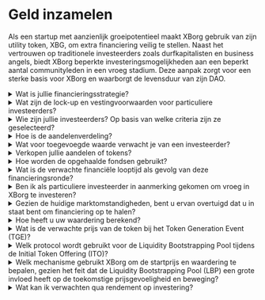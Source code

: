 # Geld inzamelen

Als een startup met aanzienlijk groeipotentieel maakt XBorg gebruik van zijn utility token, XBG, om extra financiering veilig te stellen. Naast het vertrouwen op traditionele investeerders zoals durfkapitalisten en business angels, biedt XBorg beperkte investeringsmogelijkheden aan een beperkt aantal communityleden in een vroeg stadium. Deze aanpak zorgt voor een sterke basis voor XBorg en waarborgt de levensduur van zijn DAO.

<details>

<summary>Wat is jullie financieringsstrategie?</summary>

Ons doel bij het ophalen van kapitaal is het faciliteren van groei en het dekken van de maandelijkse kosten van het team. We zijn ons ervan bewust dat we niet te veel kapitaal moeten ophalen en geven in plaats daarvan prioriteit aan waarde boven de hoeveelheid kapitaal. Op dit moment heeft XBorg een solide financiële positie, met een looptijd van 20 maanden, en is er dus geen dringende behoefte om extra fondsen op te halen.

#### Strategische ronde

* Datum: zomer 2022
* Opgehaald bedrag: $1m
* Waardering: $25m

#### Seedronde

* Datum: april-september 2023
* Bedrag: $5m
* Waardering: $45-55m

Terwijl we ons voorbereiden om onze token te lanceren, omvat ons huidige plan geen extra financieringsrondes. We staan echter open voor aanpassing van onze strategie op basis van de tractie die we waarnemen met het protocol en eventuele mogelijke behoeften aan extra personeel. Uiteindelijk zullen we beslissen op basis van wat het beste is voor de langetermijngroei en het succes van XBorg.

</details>

<details>

<summary>Wat zijn de lock-up en vestingvoorwaarden voor particuliere investeerders?</summary>

Particuliere investeerders hebben 10% van hun tokens ontgrendeld bij het Token Generation Event (TGE), gevolgd door een lock-up periode van 3 maanden. Na de lock-up periode zullen de resterende tokens worden toegekend gedurende een periode van 18 maanden.

Het is belangrijk om te onthouden dat onze aanpak kan veranderen op basis van de specifieke eisen van de beurzen waarmee we samenwerken. Het is niet ongebruikelijk dat tier 1-beurzen invloed hebben op de tokenomics en het vesting/lock-up schema van een bepaalde token, en we kunnen onze strategie moeten aanpassen om aan hun normen te voldoen.

</details>

<details>

<summary>Wie zijn jullie investeerders? Op basis van welke criteria zijn ze geselecteerd?</summary>

We hebben zorgvuldig onze investeerders geselecteerd voor de initiële financieringsronde, waarbij we prioriteit hebben gegeven aan degenen die meer brengen dan alleen financieel kapitaal, maar ook waarde toevoegen aan XBorg op andere significante manieren. Onze investeerders komen uit verschillende achtergronden, waaronder:

* Aave en Lens Protocol: Professionals van deze bedrijven brengen diepgaande expertise in blockchain technologie en cryptocurrency.
* Yield Guild Games: Ervaring in virtuele economieën en blockchain gaming.
* ESL/Face it, Faze, G2: Dit zijn enkele van de grootste namen in de esports-industrie, die inzichten en netwerken bieden in competitief gamen.
* Ethereum France, Consensys: Deze bijdragers hebben uitgebreide kennis van Ethereum en blockchain-ontwikkeling.
* French Esports: Brengt een goed begrip van het esports-landschap in Frankrijk.
* Savvy Games: Experts in game-ontwikkeling en strategie.

</details>

<details>

<summary>Hoe is de aandelenverdeling?</summary>

Voor de strategische ronde hebben we een limiet van $50.000 per investeringsticket ingesteld om een eerlijke verdeling op de aandelentabel te waarborgen.

</details>

<details>

<summary>Wat voor toegevoegde waarde verwacht je van een investeerder?</summary>

Een investeerder kan aanzienlijke waarde toevoegen aan XBorg door strategische begeleiding, mentorschap en financiële ondersteuning te bieden naast de initiële investering. Investeerders kunnen inzichten bieden in het competitieve landschap, trends in de branche en mogelijke groeikansen die mogelijk niet direct duidelijk zijn voor het XBorg-team. Ze kunnen ook toegang bieden tot hun netwerken en middelen, inclusief introducties aan potentiële partners, adviseurs en klanten. Dit kan XBorg helpen zijn gebruikersbasis op te bouwen, partnerschappen aan te gaan en zijn bereik op de markt uit te breiden.

Naast financiële ondersteuning kunnen investeerders ook geloofwaardigheid en validatie aan XBorg brengen, wat cruciaal kan zijn in een competitieve en snel veranderende branche. Dit kan XBorg helpen zich te onderscheiden van zijn concurrenten, extra investeringen aan te trekken en een sterke merkreputatie op te bouwen.

Over het algemeen kunnen investeerders een schat aan kennis, expertise en middelen bieden om XBorg op de lange termijn succesvol te laten zijn. Ze kunnen waarde bieden die verder gaat dan alleen kapitaal en XBorg helpen bij het navigeren door de uitdagingen van een dynamische en voortdurend evoluerende branche.

</details>

<details>

<summary>Verkopen jullie aandelen of tokens?</summary>

Tot nu toe heeft XBorg alleen tokens verkocht zonder dat er aandelen te koop zijn aangeboden. Momenteel zijn de enige aandeelhouders van het bedrijf SwissBorg en de oprichter van XBorg. Deze aanpak is bewust gekozen om te zorgen voor een gestroomlijnde focus op waardevermeerdering voor het bedrijf zonder de aandacht of middelen te verdunnen door aandelen te verspreiden.

</details>

<details>

<summary>Hoe worden de opgehaalde fondsen gebruikt?</summary>

We halen $5 miljoen op in een seedronde. De opgehaalde fondsen worden als volgt toegewezen en worden over drie jaar uitgegeven.

* Technische ontwikkelingen: 60% ($3.000.000) van de fondsen wordt toegewezen aan technische ontwikkelingen en infrastructuurkosten. Dit vertegenwoordigt de kosten van 10 FTE-engineers gedurende drie jaar tegen een gemiddeld marktsalaris van $7.000 per maand.
* Marketing: 20% ($1.000.000) van de fondsen wordt toegewezen aan marketinguitgaven, influencer-campagnes, PR, sponsordeals en evenementen.
* Liquiditeit en beursnoteringen: 10% ($500.000) van de fondsen wordt toegewezen aan betalingen voor beursnoteringen en liquiditeitsvoorziening.
* Bedrijfskosten: 10% ($500.000) van de fondsen wordt toegewezen aan kantoorhuur, juridische kosten en software-abonnementen.
* De huidige schatkist dekt de niet-technische HR-kosten.

</details>

<details>

<summary>Wat is de verwachte financiële looptijd als gevolg van deze financieringsronde?</summary>

De uit deze ronde opgehaalde fondsen zullen XBorg naar verwachting een financiële looptijd van ongeveer drie jaar bieden. Dit betekent dat we verwachten dat de verkregen middelen onze activiteiten en groeistrategieën gedurende deze periode zullen ondersteunen.

</details>

<details>

<summary>Ben ik als particuliere investeerder in aanmerking gekomen om vroeg in XBorg te investeren?</summary>

XBorg biedt vroege investeringsmogelijkheden voornamelijk aan strategische investeerders met uitgebreide ervaring in gaming, esports en/of de entertainmentindustrie. Afgezien van de community-investering, als u niet aan deze kwalificaties voldoet, is vroege investering mogelijk niet mogelijk. Zodra we het stadium van de openbare ronde bereiken, zal het openstaan voor alle geïnteresseerde investeerders, ongeacht hun achtergrond of expertise.

</details>

<details>

<summary>Gezien de huidige marktomstandigheden, bent u ervan overtuigd dat u in staat bent om financiering op te halen?</summary>

Tot nu toe heeft XBorg veel interesse gewekt bij durfkapitalisten en business angels, wat heeft geleid tot ongeveer $1,5 miljoen aan potentiële financiering voor de seedronde. Ons team erkent dat ons vermogen om investeerders aan te trekken afhankelijk is van het tonen van voortgang bij het uitvoeren van onze routekaart en het verkrijgen van tractie op de markt. Hoewel we ons blijven inzetten om financiering veilig te stellen, geeft onze aanpak prioriteit aan het aantrekken van investeerders van hoge kwaliteit boven het verzamelen van een grote investering.

</details>

<details>

<summary>Hoe heeft u uw waardering berekend?</summary>

Onze waardering is gebaseerd op vergelijkbare projecten. De lijst met vergelijkbare projecten is te vinden [hier](https://docs.google.com/spreadsheets/d/11sEz9B5ruauiKs3jPzSYJAc9VVpLu7QKnZHOLvxK_ws/edit?usp=sharing).

In deze fase van de ontwikkeling van ons bedrijf zouden traditionele waarderingsmethoden op basis van winstmultiples, contante geldstromen, boekwaarde of liquidatiewaarde geen volledig of nauwkeurig beeld geven van de waardering van XBorg. Als een opkomende startup in het zeer dynamische en snel evoluerende veld van GameFi en SocialFi, wordt onze waarde grotendeels bepaald door meer ontastbare factoren zoals onze technologie, teamexpertise en marktpotentieel. Daarom hanteert ons team een meer holistische benadering van waardering die verschillende metrieken omvat en rekening houdt met de unieke kenmerken van onze branche en ons bedrijf.

Als onderdeel van ons due diligence-proces heeft ons team vergelijkbare projecten binnen de GameFi en SocialFi-ruimtes geanalyseerd, waarbij rekening is gehouden met de huidige handelswaarde van vergelijkbare tokens en de resultaten van de laatste investeringsrondes. Hoewel deze factoren een rol hebben gespeeld bij het bepalen van onze algehele strategie, erkennen we ook dat andere variabelen, zoals huidige tractie op de markt, van invloed kunnen zijn op de interesse van investeerders. Uiteindelijk hebben we bepaald dat een waardering van $45 miljoen de beste balans biedt tussen het aantrekken van investeerders van hoge kwaliteit en het genereren van voldoende algemene investeringsinteresse.

</details>

<details>

<summary>Wat is de verwachte prijs van de token bij het Token Generation Event (TGE)?</summary>

De openbare fondsenwerving zal worden gefaciliteerd via een Balancer Liquidity Bootstrapping Pool, waarbij de startprijs voor tokens wordt vastgesteld op $0,5. De pool begint met een gewichtsverhouding van 96:4 en balanceert geleidelijk naar een verhouding van 50:50 gedurende een periode van 72 uur. Het is echter belangrijk op te merken dat deze initiële prijsstelling en gewichtsstructuur onderhevig kunnen zijn aan verandering, in overeenstemming met de specifieke voorwaarden en eisen van toekomstige beurzen waarmee XBorg samenwerkt.

</details>

<details>

<summary>Welk protocol wordt gebruikt voor de Liquidity Bootstrapping Pool tijdens de Initial Token Offering (ITO)?</summary>

De Liquidity Bootstrapping Pool voor onze Initial Token Offering maakt gebruik van het Balancer-protocol.

</details>

<details>

<summary>Welk mechanisme gebruikt XBorg om de startprijs en waardering te bepalen, gezien het feit dat de Liquidity Bootstrapping Pool (LBP) een grote invloed heeft op de toekomstige prijsgevoeligheid en beweging?</summary>

De Liquidity Bootstrapping Pool (LBP) dient als het belangrijkste mechanisme dat een soepel prijsontdekkingsproces voor de token faciliteert. Het zorgt voor een eerlijke en efficiënte marktgedreven evaluatie, waarbij een natuurlijk en dynamisch evenwicht tussen vraag en aanbod wordt geboden. Meer informatie over LBPs is te vinden [hier](https://docs.balancer.fi/concepts/pools/liquidity-bootstrapping.html#mental-model).

</details>

<details>

<summary>Wat kan ik verwachten qua rendement op investering?</summary>

Hoewel verwacht wordt dat de XBG-tokens tegen een hogere prijs worden aangeboden na de seedronde, is het belangrijk om te begrijpen dat investeringen inherent risico's met zich meebrengen en we geen garantie kunnen geven op een positief rendement op investering. Net als elke investering is de prestatie van XBG-tokens afhankelijk van marktomstandigheden en andere factoren die hun waarde kunnen beïnvloeden.

</details>

&#x20;